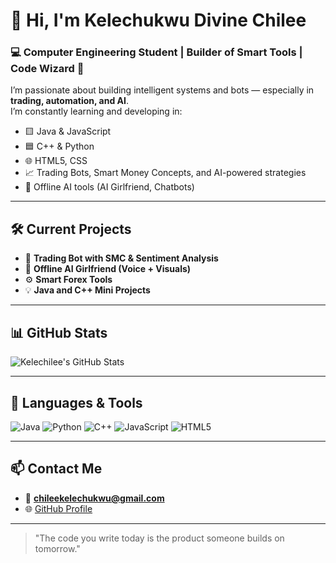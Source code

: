 # 👋 Hi, I'm Kelechukwu Divine Chilee

### 💻 Computer Engineering Student | Builder of Smart Tools | Code Wizard 🧠

I’m passionate about building intelligent systems and bots — especially in **trading, automation, and AI**.  
I’m constantly learning and developing in:
- 🟨 Java & JavaScript
- 🟦 C++ & Python
- 🌐 HTML5, CSS
- 📈 Trading Bots, Smart Money Concepts, and AI-powered strategies
- 🤖 Offline AI tools (AI Girlfriend, Chatbots)

---

## 🛠️ Current Projects
- 🔁 **Trading Bot with SMC & Sentiment Analysis**
- 🤖 **Offline AI Girlfriend (Voice + Visuals)**
- ⚙️ **Smart Forex Tools**
- 💡 **Java and C++ Mini Projects**

---

## 📊 GitHub Stats
![Kelechilee's GitHub Stats](https://github-readme-stats.vercel.app/api?username=Kelechilee&show_icons=true&theme=github_dark&hide_title=true)

---

## 🧠 Languages & Tools

![Java](https://img.shields.io/badge/Java-ED8B00?style=flat&logo=java&logoColor=white)
![Python](https://img.shields.io/badge/Python-3670A0?style=flat&logo=python&logoColor=white)
![C++](https://img.shields.io/badge/C++-00599C?style=flat&logo=c%2B%2B&logoColor=white)
![JavaScript](https://img.shields.io/badge/JavaScript-F7DF1E?style=flat&logo=javascript&logoColor=black)
![HTML5](https://img.shields.io/badge/HTML5-E34F26?style=flat&logo=html5&logoColor=white)

---

## 📫 Contact Me
- 📧 **chileekelechukwu@gmail.com**
- 🌐 [GitHub Profile](https://github.com/Kelechilee)

---

> "The code you write today is the product someone builds on tomorrow."  

